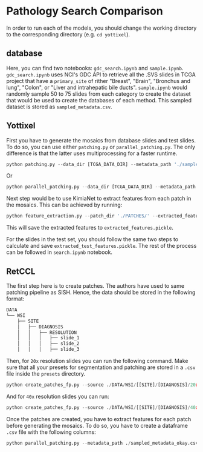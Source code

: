 # Pathology Search Comparison
In order to run each of the models, you should change the working directory to the corresponding directory (e.g. `cd yottixel`).

## database
Here, you can find two notebooks: `gdc_search.ipynb` and `sample.ipynb`. `gdc_search.ipynb` uses NCI's GDC API to retrieve all the .SVS slides in TCGA project that have a `primary_site` of rither "Breast", "Brain", "Bronchus and lung", "Colon", or "Liver and intrahepatic bile ducts". `sample.ipynb` would randomly sample 50 to 75 slides from each category to create the dataset that would be used to create the databases of each method. This sampled dataset is stored as `sampled_metadata.csv`.

## Yottixel
First you have to generate the mosaics from database slides and test slides. To do so, you can use either `patching.py` or `parallel_patching.py`. The only difference is that the latter uses multiprocessing for a faster runtime.

```python
python patching.py --data_dir [TCGA_DATA_DIR] --metadata_path './sampled_metadata.csv' --save_dir './PATCHES'
```
Or
```python
python parallel_patching.py --data_dir [TCGA_DATA_DIR] --metadata_path './sampled_metadata.csv' --save_dir './PATCHES' --num_processes 16
```

Next step would be to use KimiaNet to extract features from each patch in the mosaics. This can be achieved by running: 
```python
python feature_extraction.py --patch_dir './PATCHES/' --extracted_features_save_adr './extracted_features.pickle' --batch_size 256 --use_gpu True
```
This will save the extracted features to `extracted_features.pickle`.

For the slides in the test set, you should follow the same two steps to calculate and save `extracted_test_features.pickle`. The rest of the process can be followed in `search.ipynb` notebook.

## RetCCL

The first step here is to create patches. The authors have used to same patching pipeline as SISH. Hence, the data should be stored in the following format:
```bash
DATA
└── WSI
    ├── SITE
    │   ├── DIAGNOSIS
    │   │   ├── RESOLUTION
    │   │   │   ├── slide_1
    │   │   │   ├── slide_2
    │   │   │   ├── slide_3
```
Then, for `20x` resolution slides you can run the following command. Make sure that all your presets for segmentation and patching are stored in a `.csv` file inside the `presets` directory.
```python
python create_patches_fp.py --source ./DATA/WSI/[[SITE]/[DIAGNOSIS]/20x/ --step_size 1024 --patch_size 1024 --patch_level 0 --seg --patch --stitch --save_dir ./DATA/PATCHES/[SITE]/[DIAGNOSIS]/20x --preset tcga.csv
```
And for `40x` resolution slides you can run: 
```python
python create_patches_fp.py --source ./DATA/WSI/[[SITE]/[DIAGNOSIS]/40x/ --step_size 512 --patch_size 512 --patch_level 1 --seg --patch --stitch --save_dir ./DATA/PATCHES/[SITE]/[DIAGNOSIS]/40x --preset tcga.csv
```
Once the patches are created, you have to extract features for each patch before generating the mosaics. To do so, you have to create a dataframe `.csv` file with the following columns: 
```python
python parallel_patching.py --metadata_path ./sampled_metadata_okay.csv --num_processes 16
```
